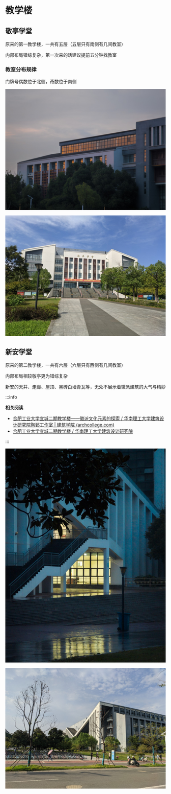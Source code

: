 # 教学楼

## 敬亭学堂

原来的第一教学楼，一共有五层（五层只有南侧有几间教室）

内部布局错综复杂，第一次来的话建议提前五分钟找教室

### 教室分布规律

门牌号偶数位于北侧，奇数位于南侧

![敬亭学堂](./jingting_1.jpg)

![敬亭学堂](./jingting_2.jpg)

## 新安学堂

原来的第二教学楼，一共有六层（六层只有西侧有几间教室）

内部布局相较敬亭更为错综复杂

新安的天井、走廊、屋顶、黑砖白墙青瓦等，无处不展示着徽派建筑的大气与精妙

:::info

**相关阅读**

- [合肥工业大学宣城二期教学楼——徽派文化元素的探索 / 华南理工大学建筑设计研究院陶郅工作室 | 建筑学院 (archcollege.com)](http://www.archcollege.com/archcollege/2018/03/39655.html)
- [合肥工业大学宣城二期教学楼 / 华南理工大学建筑设计研究院](https://www.gooood.cn/xuancheng-phase-ii-teaching-building-hefei-university-of-technology-china-by-architectural-design-and-research-institute-of-scut.htm)

:::

![南入口](./xinan_1.jpg)

![新安学堂](./xinan_2.jpg)
